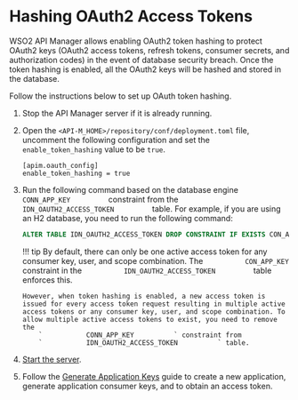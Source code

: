 # Hashing OAuth2 Access Tokens


WSO2 API Manager allows enabling OAuth2 token hashing to protect OAuth2 keys (OAuth2 access tokens, refresh tokens, consumer secrets, and authorization codes) in the event of database security breach.  Once the token hashing is enabled, all the OAuth2 keys will be hashed and stored in the database.

Follow the instructions below to set up OAuth token hashing.

1. Stop the API Manager server if it is already running.

2. Open the `<API-M_HOME>/repository/conf/deployment.toml` file, uncomment the following configuration and set the `enable_token_hashing` value to be `true`.  

    ``` 
    [apim.oauth_config]
    enable_token_hashing = true
    ```

3.  Run the following command based on the database engine
        `           CONN_APP_KEY          ` constraint from the
        `           IDN_OAUTH2_ACCESS_TOKEN          ` table. For example,
        if you are using an H2 database, you need to run the following
        command:
    ``` sql
    ALTER TABLE IDN_OAUTH2_ACCESS_TOKEN DROP CONSTRAINT IF EXISTS CON_APP_KEY
    ```
    
    !!! tip
        By default, there can only be one active access token for any consumer key, user, and scope combination. The
            `           CON_APP_KEY          ` constraint in the
            `           IDN_OAUTH2_ACCESS_TOKEN          ` table enforces this.
             
        However, when token hashing is enabled, a new access token is issued for every access token request resulting in multiple active access tokens or any consumer key, user, and scope combination. To allow multiple active access tokens to exist, you need to remove the
            `           CONN_APP_KEY          ` constraint from
            `           IDN_OAUTH2_ACCESS_TOKEN          ` table.
            
            
           
4.  [Start the server]({{base_path}}/InstallAndSetup/InstallationGuide/running-the-product/#starting-the-server). 

5.  Follow the [Generate Application Keys]({{base_path}}/Learn/ConsumeAPI/ManageApplication/GenerateKeys/generate-api-keys) guide to create a new application, generate application consumer keys, and to obtain an access token.






